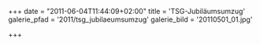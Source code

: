 +++
date = "2011-06-04T11:44:09+02:00"
title = 'TSG-Jubiläumsumzug'
galerie_pfad = '2011/tsg_jubilaeumsumzug'
galerie_bild = '20110501_01.jpg'

+++

      